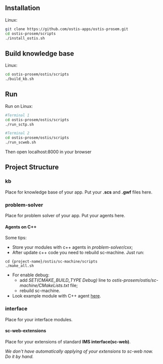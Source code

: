 
## Installation

Linux:
```sh
git clone https://github.com/ostis-apps/ostis-prosem.git
cd ostis-prosem/scripts
./install_ostis.sh
```

## Build knowledge base
Linux:
```sh
cd ostis-prosem/ostis/scripts
./build_kb.sh
```

## Run
Run on Linux:
```sh
#Terminal 1
cd ostis-prosem/ostis/scripts
./run_sctp.sh

#Terminal 2
cd ostis-prosem/ostis/scripts
./run_scweb.sh
```

Then open localhost:8000 in your browser

## Project Structure

### kb
Place for knowledge base of your app. Put your **.scs** and **.gwf** files here.

### problem-solver
Place for problem solver of your app. Put your agents here.

#### Agents on C++
Some tips:
- Store your modules with c++ agents in *problem-solver/cxx*;
- After update c++ code you need to rebuild sc-machine. Just run:  
```
cd {project-name}/ostis/sc-machine/scripts
./make_all.sh
```
- For enable debug:
    * add *SET(CMAKE_BUILD_TYPE Debug)* line 
    to *ostis-prosem/ostis/sc-machine/CMakeLists.txt* file;
    * rebuild sc-machine.
- Look example module with C++ agent [here](problem-solver/cxx/exampleModule/README.md).

### interface

Place for your interface modules.

#### sc-web-extensions
Place for your extensions of standard **IMS interface(sc-web)**. 

*We don't have automatically applying of your extensions to sc-web now. Do it by hand.*
